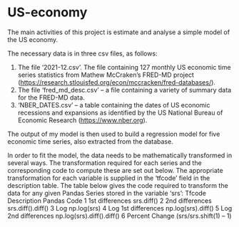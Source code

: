 # US-economy
The main activities of this project is estimate and analyse a simple model of the US economy. 

The necessary data is in three csv files, as follows:
1. The file ‘2021-12.csv’. The file containing 127 monthly US economic time series
statistics from Mathew McCraken’s FRED-MD project
(https://research.stlouisfed.org/econ/mccracken/fred-databases/).
2. The file ‘fred_md_desc.csv’ – a file containing a variety of summary data for the
FRED-MD data.
3. ‘NBER_DATES.csv’ – a table containing the dates of US economic recessions
and expansions as identified by the US National Bureau of Economic Research
(https://www.nber.org).

The output of my model is then used to build a regression model for five economic time
series, also extracted from the database.


In order to fit the model, the data needs to be mathematically transformed in
several ways. The transformation required for each series and the corresponding
code to compute these are set out below. The appropriate transformation for each
variable is supplied in the ‘tfcode’ field in the description table. The table below
gives the code required to transform the data for any given Pandas Series stored in
the variable ‘srs’:
Tfcode Description          Pandas Code
1      1st differences      srs.diff()
2      2nd differences      srs.diff().diff()
3      Log np.log(srs)
4      Log 1st differences  np.log(srs).diff()
5      Log 2nd differences  np.log(srs).diff().diff()
6      Percent Change       (srs/srs.shift(1) – 1)
